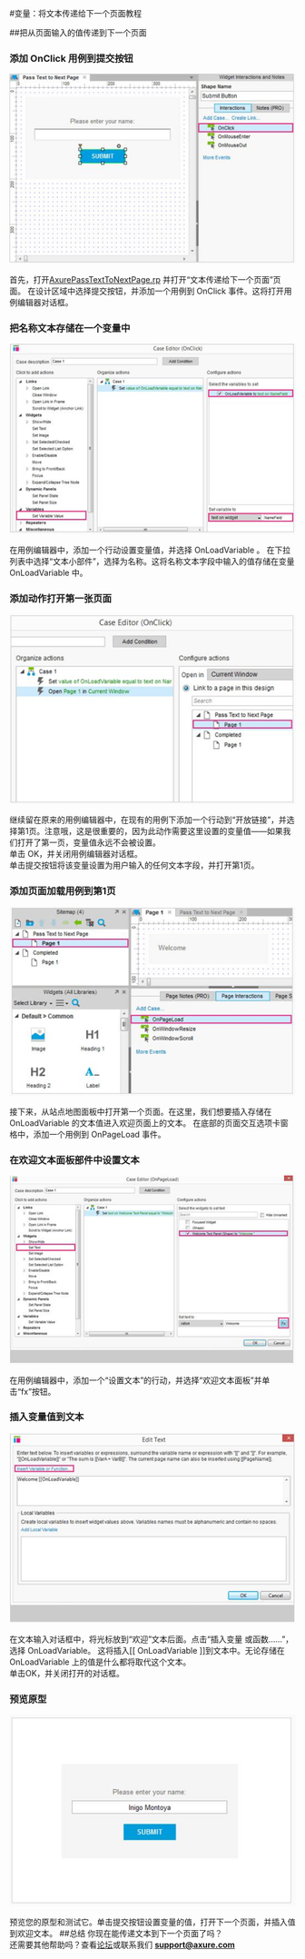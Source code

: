 #变量：将文本传递给下一个页面教程

##把从页面输入的值传递到下一个页面
### 添加 OnClick 用例到提交按钮
![image](images/advanced-variables-pass-text-next-page-tutorial1.png)

首先，打开[AxurePassTextToNextPage.rp](downloads/AxurePassTextToNextPage.rp) 并打开“文本传递给下一个页面”页面。
在设计区域中选择提交按钮，并添加一个用例到 OnClick 事件。这将打开用例编辑器对话框。
### 把名称文本存储在一个变量中
![image](images/advanced-variables-pass-text-next-page-tutorial2.png)

在用例编辑器中，添加一个行动设置变量值，并选择 OnLoadVariable 。
在下拉列表中选择“文本小部件”，选择为名称。这将名称文本字段中输入的值存储在变量 OnLoadVariable 中。
### 添加动作打开第一张页面
![image](images/advanced-variables-pass-text-next-page-tutorial3.png)

继续留在原来的用例编辑器中，在现有的用例下添加一个行动到“开放链接”，并选择第1页。注意哦，这是很重要的，因为此动作需要这里设置的变量值——如果我们打开了第一页，变量值永远不会被设置。  
单击 OK，并关闭用例编辑器对话框。    
单击提交按钮将该变量设置为用户输入的任何文本字段，并打开第1页。
### 添加页面加载用例到第1页
![image](images/advanced-variables-pass-text-next-page-tutorial4.png)

接下来，从站点地图面板中打开第一个页面。在这里，我们想要插入存储在 OnLoadVariable 的文本值进入欢迎页面上的文本。
在底部的页面交互选项卡窗格中，添加一个用例到 OnPageLoad 事件。
### 在欢迎文本面板部件中设置文本
![image](images/advanced-variables-pass-text-next-page-tutorial5.png)

在用例编辑器中，添加一个“设置文本”的行动，并选择“欢迎文本面板”并单击“fx”按钮。
### 插入变量值到文本
![image](images/advanced-variables-pass-text-next-page-tutorial6.png)

在文本输入对话框中，将光标放到“欢迎”文本后面。点击“插入变量
或函数……”，选择 OnLoadVariable。 这将插入[[ OnLoadVariable ]]到文本中。无论存储在 OnLoadVariable 上的值是什么都将取代这个文本。    
单击OK，并关闭打开的对话框。
### 预览原型
![image](images/advanced-variables-pass-text-next-page-tutorial7.png)

预览您的原型和测试它。单击提交按钮设置变量的值，打开下一个页面，并插入值到欢迎文本。
##总结
你现在能传递文本到下一个页面了吗？  
还需要其他帮助吗？查看[论坛](http://www.axure.com/c/forum.php)或联系我们 **support@axure.com**
